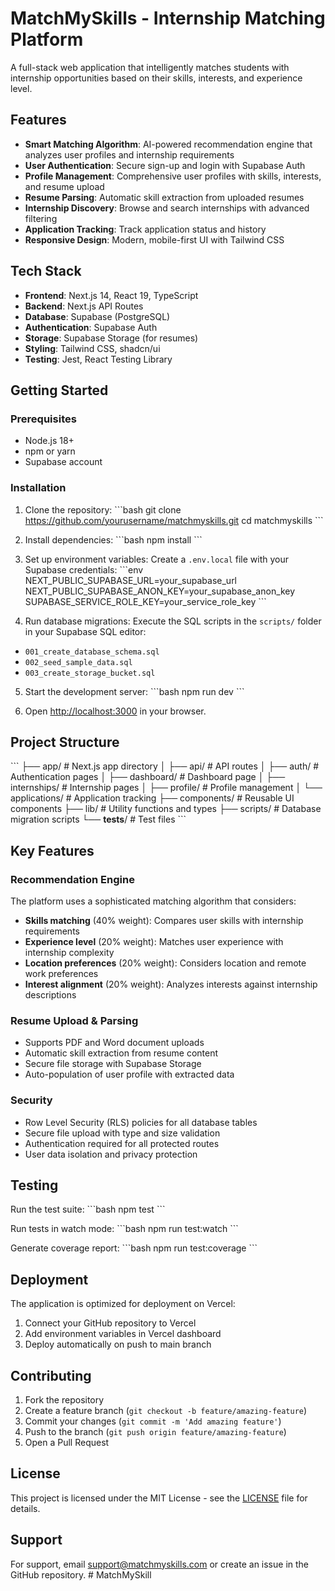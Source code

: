# MatchMySkills - Internship Matching Platform

A full-stack web application that intelligently matches students with internship opportunities based on their skills, interests, and experience level.

## Features

- **Smart Matching Algorithm**: AI-powered recommendation engine that analyzes user profiles and internship requirements
- **User Authentication**: Secure sign-up and login with Supabase Auth
- **Profile Management**: Comprehensive user profiles with skills, interests, and resume upload
- **Resume Parsing**: Automatic skill extraction from uploaded resumes
- **Internship Discovery**: Browse and search internships with advanced filtering
- **Application Tracking**: Track application status and history
- **Responsive Design**: Modern, mobile-first UI with Tailwind CSS

## Tech Stack

- **Frontend**: Next.js 14, React 19, TypeScript
- **Backend**: Next.js API Routes
- **Database**: Supabase (PostgreSQL)
- **Authentication**: Supabase Auth
- **Storage**: Supabase Storage (for resumes)
- **Styling**: Tailwind CSS, shadcn/ui
- **Testing**: Jest, React Testing Library

## Getting Started

### Prerequisites

- Node.js 18+ 
- npm or yarn
- Supabase account

### Installation

1. Clone the repository:
\`\`\`bash
git clone https://github.com/yourusername/matchmyskills.git
cd matchmyskills
\`\`\`

2. Install dependencies:
\`\`\`bash
npm install
\`\`\`

3. Set up environment variables:
Create a `.env.local` file with your Supabase credentials:
\`\`\`env
NEXT_PUBLIC_SUPABASE_URL=your_supabase_url
NEXT_PUBLIC_SUPABASE_ANON_KEY=your_supabase_anon_key
SUPABASE_SERVICE_ROLE_KEY=your_service_role_key
\`\`\`

4. Run database migrations:
Execute the SQL scripts in the `scripts/` folder in your Supabase SQL editor:
- `001_create_database_schema.sql`
- `002_seed_sample_data.sql`
- `003_create_storage_bucket.sql`

5. Start the development server:
\`\`\`bash
npm run dev
\`\`\`

6. Open [http://localhost:3000](http://localhost:3000) in your browser.

## Project Structure

\`\`\`
├── app/                    # Next.js app directory
│   ├── api/               # API routes
│   ├── auth/              # Authentication pages
│   ├── dashboard/         # Dashboard page
│   ├── internships/       # Internship pages
│   ├── profile/           # Profile management
│   └── applications/      # Application tracking
├── components/            # Reusable UI components
├── lib/                   # Utility functions and types
├── scripts/               # Database migration scripts
└── __tests__/             # Test files
\`\`\`

## Key Features

### Recommendation Engine

The platform uses a sophisticated matching algorithm that considers:
- **Skills matching** (40% weight): Compares user skills with internship requirements
- **Experience level** (20% weight): Matches user experience with internship complexity
- **Location preferences** (20% weight): Considers location and remote work preferences
- **Interest alignment** (20% weight): Analyzes interests against internship descriptions

### Resume Upload & Parsing

- Supports PDF and Word document uploads
- Automatic skill extraction from resume content
- Secure file storage with Supabase Storage
- Auto-population of user profile with extracted data

### Security

- Row Level Security (RLS) policies for all database tables
- Secure file upload with type and size validation
- Authentication required for all protected routes
- User data isolation and privacy protection

## Testing

Run the test suite:
\`\`\`bash
npm test
\`\`\`

Run tests in watch mode:
\`\`\`bash
npm run test:watch
\`\`\`

Generate coverage report:
\`\`\`bash
npm run test:coverage
\`\`\`

## Deployment

The application is optimized for deployment on Vercel:

1. Connect your GitHub repository to Vercel
2. Add environment variables in Vercel dashboard
3. Deploy automatically on push to main branch

## Contributing

1. Fork the repository
2. Create a feature branch (`git checkout -b feature/amazing-feature`)
3. Commit your changes (`git commit -m 'Add amazing feature'`)
4. Push to the branch (`git push origin feature/amazing-feature`)
5. Open a Pull Request

## License

This project is licensed under the MIT License - see the [LICENSE](LICENSE) file for details.

## Support

For support, email support@matchmyskills.com or create an issue in the GitHub repository.
#   M a t c h M y S k i l l  
 